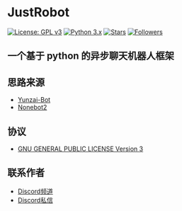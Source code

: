 # JustRobot

[![License: GPL v3](https://img.shields.io/badge/License-GPL%20v3-blue.svg)](https://www.gnu.org/licenses/gpl-3.0)
[![Python 3.x](https://img.shields.io/badge/Python-3.x-blue.svg)](https://www.python.org/)
[![Stars](https://img.shields.io/github/stars/oldcitynight/justrobot.svg?style=social&label=Stars)]()
[![Followers](https://img.shields.io/github/followers/oldcitynight.svg?style=social&label=Follow)]()

## 一个基于 python 的异步聊天机器人框架

## 思路来源
* [Yunzai-Bot](https://github.com/yhArcadia/Yunzai-Bot-plugins-index)
* [Nonebot2](https://github.com/nonebot/nonebot2)

## 协议
* [GNU GENERAL PUBLIC LICENSE Version 3](https://github.com/oldcitynight/justrobot/blob/main/LICENSE)

## 联系作者
* [Discord频道](https://discord.gg/H3yCw7fuHw)
* [Discord私信](https://discord.com/invite/QennzhNb)